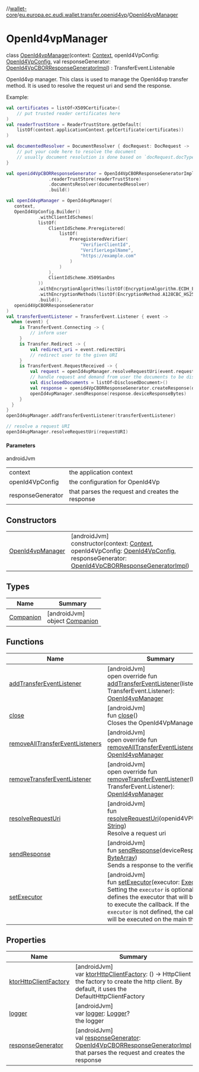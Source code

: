 //[wallet-core](../../../index.md)/[eu.europa.ec.eudi.wallet.transfer.openid4vp](../index.md)/[OpenId4vpManager](index.md)

# OpenId4vpManager

class [OpenId4vpManager](index.md)(context: [Context](https://developer.android.com/reference/kotlin/android/content/Context.html), openId4VpConfig: [OpenId4VpConfig](../-open-id4-vp-config/index.md), val responseGenerator: [OpenId4VpCBORResponseGeneratorImpl](../-open-id4-vp-c-b-o-r-response-generator-impl/index.md)) : TransferEvent.Listenable

OpenId4vp manager. This class is used to manage the OpenId4vp transfer method. It is used to resolve the request uri and
send the response.

Example:

```kotlin
val certificates = listOf<X509Certificate>(
    // put trusted reader certificates here
)
val readerTrustStore = ReaderTrustStore.getDefault(
    listOf(context.applicationContext.getCertificate(certificates))
)

val documentedResolver = DocumentResolver { docRequest: DocRequest ->
    // put your code here to resolve the document
    // usually document resolution is done based on `docRequest.docType`
}

val openid4VpCBORResponseGenerator = OpenId4VpCBORResponseGeneratorImpl.Builder(context)
                .readerTrustStore(readerTrustStore)
                .documentsResolver(documentedResolver)
                .build()

val openId4vpManager = OpenId4vpManager(
   context,
   OpenId4VpConfig.Builder()
            .withClientIdSchemes(
            listOf(
                ClientIdScheme.Preregistered(
                    listOf(
                        PreregisteredVerifier(
                            "VerifierClientId",
                            "VerifierLegalName",
                            "https://example.com"
                        )
                    )
                ),
                ClientIdScheme.X509SanDns
            ))
            .withEncryptionAlgorithms(listOf(EncryptionAlgorithm.ECDH_ES))
            .withEncryptionMethods(listOf(EncryptionMethod.A128CBC_HS256))
            .build(),
   openid4VpCBORResponseGenerator
)
val transferEventListener = TransferEvent.Listener { event ->
  when (event) {
     is TransferEvent.Connecting -> {
         // inform user
     }
     is Transfer.Redirect -> {
         val redirect_uri = event.redirectUri
         // redirect user to the given URI
     }
     is TransferEvent.RequestReceived -> {
         val request = openId4vpManager.resolveRequestUri(event.request)
         // handle request and demand from user the documents to be disclosed
         val disclosedDocuments = listOf<DisclosedDocument>()
         val response = openid4VpCBORResponseGenerator.createResponse(disclosedDocuments)
         openId4vpManager.sendResponse(response.deviceResponseBytes)
     }
  }
}
openId4vpManager.addTransferEventListener(transferEventListener)

// resolve a request URI
openId4vpManager.resolveRequestUri(requestURI)
```

#### Parameters

androidJvm

|                   |                                                  |
|-------------------|--------------------------------------------------|
| context           | the application context                          |
| openId4VpConfig   | the configuration for OpenId4Vp                  |
| responseGenerator | that parses the request and creates the response |

## Constructors

| | |
|---|---|
| [OpenId4vpManager](-open-id4vp-manager.md) | [androidJvm]<br>constructor(context: [Context](https://developer.android.com/reference/kotlin/android/content/Context.html), openId4VpConfig: [OpenId4VpConfig](../-open-id4-vp-config/index.md), responseGenerator: [OpenId4VpCBORResponseGeneratorImpl](../-open-id4-vp-c-b-o-r-response-generator-impl/index.md)) |

## Types

| Name                             | Summary                                                 |
|----------------------------------|---------------------------------------------------------|
| [Companion](-companion/index.md) | [androidJvm]<br>object [Companion](-companion/index.md) |

## Functions

| Name | Summary |
|---|---|
| [addTransferEventListener](add-transfer-event-listener.md) | [androidJvm]<br>open override fun [addTransferEventListener](add-transfer-event-listener.md)(listener: TransferEvent.Listener): [OpenId4vpManager](index.md) |
| [close](close.md) | [androidJvm]<br>fun [close](close.md)()<br>Closes the OpenId4VpManager |
| [removeAllTransferEventListeners](remove-all-transfer-event-listeners.md) | [androidJvm]<br>open override fun [removeAllTransferEventListeners](remove-all-transfer-event-listeners.md)(): [OpenId4vpManager](index.md) |
| [removeTransferEventListener](remove-transfer-event-listener.md) | [androidJvm]<br>open override fun [removeTransferEventListener](remove-transfer-event-listener.md)(listener: TransferEvent.Listener): [OpenId4vpManager](index.md) |
| [resolveRequestUri](resolve-request-uri.md) | [androidJvm]<br>fun [resolveRequestUri](resolve-request-uri.md)(openid4VPURI: [String](https://kotlinlang.org/api/latest/jvm/stdlib/kotlin/-string/index.html))<br>Resolve a request uri |
| [sendResponse](send-response.md) | [androidJvm]<br>fun [sendResponse](send-response.md)(deviceResponse: [ByteArray](https://kotlinlang.org/api/latest/jvm/stdlib/kotlin/-byte-array/index.html))<br>Sends a response to the verifier |
| [setExecutor](set-executor.md) | [androidJvm]<br>fun [setExecutor](set-executor.md)(executor: [Executor](https://developer.android.com/reference/kotlin/java/util/concurrent/Executor.html))<br>Setting the `executor` is optional and defines the executor that will be used to execute the callback. If the `executor` is not defined, the callback will be executed on the main thread. |

## Properties

| Name                                                 | Summary                                                                                                                                                                                                            |
|------------------------------------------------------|--------------------------------------------------------------------------------------------------------------------------------------------------------------------------------------------------------------------|
| [ktorHttpClientFactory](ktor-http-client-factory.md) | [androidJvm]<br>var [ktorHttpClientFactory](ktor-http-client-factory.md): () -&gt; HttpClient<br>the factory to create the http client. By default, it uses the DefaultHttpClientFactory                           |
| [logger](logger.md)                                  | [androidJvm]<br>var [logger](logger.md): [Logger](../../eu.europa.ec.eudi.wallet.logging/-logger/index.md)?<br>the logger                                                                                          |
| [responseGenerator](response-generator.md)           | [androidJvm]<br>val [responseGenerator](response-generator.md): [OpenId4VpCBORResponseGeneratorImpl](../-open-id4-vp-c-b-o-r-response-generator-impl/index.md)<br>that parses the request and creates the response |
